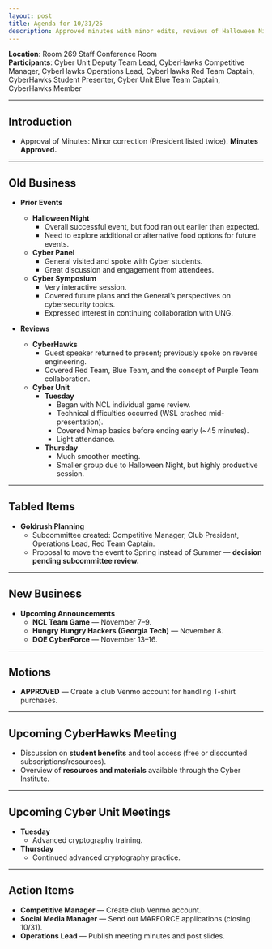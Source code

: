 ```yaml
---
layout: post
title: Agenda for 10/31/25
description: Approved minutes with minor edits, reviews of Halloween Night and Cyber Symposium, updates on meetings and subcommittees, and motions regarding financial management and upcoming competitions.
---
```


**Location**: Room 269 Staff Conference Room  
**Participants**: Cyber Unit Deputy Team Lead, CyberHawks Competitive Manager, CyberHawks Operations Lead, CyberHawks Red Team Captain, CyberHawks Student Presenter, Cyber Unit Blue Team Captain, CyberHawks Member  

---

## Introduction

- Approval of Minutes: Minor correction (President listed twice). **Minutes Approved.**

---

## Old Business

- **Prior Events**  
  - **Halloween Night**  
    - Overall successful event, but food ran out earlier than expected.  
    - Need to explore additional or alternative food options for future events.  
  - **Cyber Panel**  
    - General visited and spoke with Cyber students.  
    - Great discussion and engagement from attendees.  
  - **Cyber Symposium**  
    - Very interactive session.  
    - Covered future plans and the General’s perspectives on cybersecurity topics.  
    - Expressed interest in continuing collaboration with UNG.  

- **Reviews**  
  - **CyberHawks**  
    - Guest speaker returned to present; previously spoke on reverse engineering.  
    - Covered Red Team, Blue Team, and the concept of Purple Team collaboration.  
  - **Cyber Unit**  
    - **Tuesday**  
      - Began with NCL individual game review.  
      - Technical difficulties occurred (WSL crashed mid-presentation).  
      - Covered Nmap basics before ending early (~45 minutes).  
      - Light attendance.  
    - **Thursday**  
      - Much smoother meeting.  
      - Smaller group due to Halloween Night, but highly productive session.  

---

## Tabled Items

- **Goldrush Planning**  
  - Subcommittee created: Competitive Manager, Club President, Operations Lead, Red Team Captain.  
  - Proposal to move the event to Spring instead of Summer — **decision pending subcommittee review.**  

---

## New Business

- **Upcoming Announcements**  
  - **NCL Team Game** — November 7–9.  
  - **Hungry Hungry Hackers (Georgia Tech)** — November 8.  
  - **DOE CyberForce** — November 13–16.  

---

## Motions

- **APPROVED** — Create a club Venmo account for handling T-shirt purchases.  

---

## Upcoming CyberHawks Meeting

- Discussion on **student benefits** and tool access (free or discounted subscriptions/resources).  
- Overview of **resources and materials** available through the Cyber Institute.  

---

## Upcoming Cyber Unit Meetings

- **Tuesday**  
  - Advanced cryptography training.  
- **Thursday**  
  - Continued advanced cryptography practice.  

---

## Action Items

- **Competitive Manager** — Create club Venmo account.  
- **Social Media Manager** — Send out MARFORCE applications (closing 10/31).  
- **Operations Lead** — Publish meeting minutes and post slides.  
